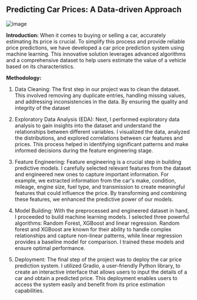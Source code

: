 
## Predicting Car Prices: A Data-driven Approach

![image](https://github.com/Egunjobi-Tunde/Nigerian-Car-Price-Prediction/assets/105982006/f5f02fa2-c6cb-4d9c-a675-09a25b90f532)


**Introduction:**
When it comes to buying or selling a car, accurately estimating its price is crucial. To simplify this process and provide reliable price predictions, we have developed a car price prediction system using machine learning. This innovative solution leverages advanced algorithms and a comprehensive dataset to help users estimate the value of a vehicle based on its characteristics.

**Methodology:**

1. Data Cleaning:
The first step in our project was to clean the dataset. This involved removing any duplicate entries, handling missing values, and addressing inconsistencies in the data. By ensuring the quality and integrity of the dataset

2. Exploratory Data Analysis (EDA):
Next, I performed exploratory data analysis to gain insights into the dataset and understand the relationships between different variables. I visualized the data, analyzed the distributions, and explored correlations between car features and prices. This process helped in identifying significant patterns and make informed decisions during the feature engineering stage.

3. Feature Engineering:
Feature engineering is a crucial step in building predictive models. I carefully selected relevant features from the dataset and engineered new ones to capture important information. For example, we extracted information from the car's make, condition, mileage, engine size, fuel type, and transmission to create meaningful features that could influence the price. By transforming and combining these features, we enhanced the predictive power of our models.

4. Model Building:
With the preprocessed and engineered dataset in hand, I proceeded to build machine learning models. I selected three powerful algorithms: Random Forest, XGBoost and linear regression. Random forest and XGBoost are known for their ability to handle complex relationships and capture non-linear patterns, while linear regression provides a baseline model for comparison. I trained these models and ensure optimal performance.

5. Deployment:
The final step of the project was to deploy the car price prediction system. I utilized Gradio, a user-friendly Python library, to create an interactive interface that allows users to input the details of a car and obtain a predicted price. This deployment enables users to access the system easily and benefit from its price estimation capabilities.
